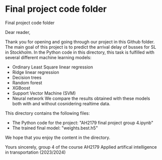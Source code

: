 # Final project code folder
 Final project code folder

Dear reader,

Thank you for opening and going through our project in this Github folder. 
The main goal of this project is to predict the arrival delay of busses for SL in Stockholm.
In the Python code in this directory, this task is fulfilled with several different machine learning models:
- Ordinary Least Square linear regression
- Ridge linear regression
- Decision trees
- Random forest
- XGBoost
- Support Vector Machine (SVM)
- Neural network
We compare the results obtained with these models both with and without cosnidering realtime data.

This directory contains the following files:
- The Python code for the project: "AH2179 final project group 4.ipynb"
- The trained final model: "weights.best.h5"

We hope that you enjoy the content in the directory.

Yours sincerely,
group 4 of the course AH2179 Applied artifical intelligence in transportation (2023/2024)
